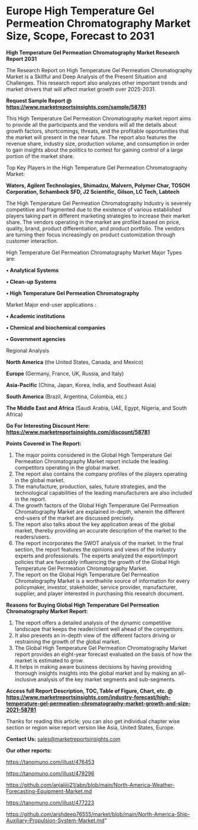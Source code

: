  # Europe High Temperature Gel Permeation Chromatography Market Size, Scope, Forecast to 2031

<strong>High Temperature Gel Permeation Chromatography Market Research Report 2031</strong>

The Research Report on High Temperature Gel Permeation Chromatography Market is a Skillful and Deep Analysis of the Present Situation and Challenges. This research report also analyzes other important trends and market drivers that will affect market growth over 2025-2031.

<strong>Request Sample Report @ <a href=https://www.marketreportsinsights.com/sample/58781>https://www.marketreportsinsights.com/sample/58781</a></strong>

This High Temperature Gel Permeation Chromatography market report aims to provide all the participants and the vendors will all the details about growth factors, shortcomings, threats, and the profitable opportunities that the market will present in the near future. The report also features the revenue share, industry size, production volume, and consumption in order to gain insights about the politics to contest for gaining control of a large portion of the market share.

Top Key Players in the High Temperature Gel Permeation Chromatography Market:

<strong>Waters, Agilent Technologies, Shimadzu, Malvern, Polymer Char, TOSOH Corporation, Schambeck SFD, J2 Scientific, Gilson, LC Tech, Labtech</strong>

The High Temperature Gel Permeation Chromatography Industry is severely competitive and fragmented due to the existence of various established players taking part in different marketing strategies to increase their market share. The vendors operating in the market are profiled based on price, quality, brand, product differentiation, and product portfolio. The vendors are turning their focus increasingly on product customization through customer interaction.

High Temperature Gel Permeation Chromatography Market Major Types are:

<strong>• Analytical Systems

• Clean-up Systems

• High Temperature Gel Permeation Chromatography</strong>

Market Major end-user applications :

<strong>• Academic institutions

• Chemical and biochemical companies

• Government agencies</strong>

Regional Analysis

</u><strong><b>North America</b></strong> (the United States, Canada, and Mexico)

<strong><b>Europe </b></strong>(Germany, France, UK, Russia, and Italy)

<strong><b>Asia-Pacific</b></strong> (China, Japan, Korea, India, and Southeast Asia)

<strong><b>South America</b></strong> (Brazil, Argentina, Colombia, etc.)

<strong><b>The Middle East and Africa</b></strong> (Saudi Arabia, UAE, Egypt, Nigeria, and South Africa)

<strong>Go For Interesting Discount Here: <a href=https://www.marketreportsinsights.com/discount/58781>https://www.marketreportsinsights.com/discount/58781</a></strong>

<strong>Points Covered in The Report:</strong>
<ol>
  <li>The major points considered in the Global High Temperature Gel Permeation Chromatography Market report include the leading competitors operating in the global market.</li>
  <li>The report also contains the company profiles of the players operating in the global market.</li>
  <li>The manufacture, production, sales, future strategies, and the technological capabilities of the leading manufacturers are also included in the report.</li>
  <li>The growth factors of the Global High Temperature Gel Permeation Chromatography Market are explained in-depth, wherein the different end-users of the market are discussed precisely.</li>
  <li>The report also talks about the key application areas of the global market, thereby providing an accurate description of the market to the readers/users.</li>
  <li>The report incorporates the SWOT analysis of the market. In the final section, the report features the opinions and views of the industry experts and professionals. The experts analyzed the export/import policies that are favorably influencing the growth of the Global High Temperature Gel Permeation Chromatography Market.</li>
  <li>The report on the Global High Temperature Gel Permeation Chromatography Market is a worthwhile source of information for every policymaker, investor, stakeholder, service provider, manufacturer, supplier, and player interested in purchasing this research document.</li>
</ol>
<strong>Reasons for Buying Global High Temperature Gel Permeation Chromatography Market Report:</strong>

<ol>
  <li>The report offers a detailed analysis of the dynamic competitive landscape that keeps the reader/client well ahead of the competitors.</li>
  <li>It also presents an in-depth view of the different factors driving or restraining the growth of the global market.</li>
  <li>The Global High Temperature Gel Permeation Chromatography Market report provides an eight-year forecast evaluated on the basis of how the market is estimated to grow.</li>
  <li>It helps in making aware business decisions by having providing thorough insights insights into the global market and by making an all-inclusive analysis of the key market segments and sub-segments.</li>
</ol>
<strong>Access full Report Description, TOC, Table of Figure, Chart, etc. @ <a href=https://www.marketreportsinsights.com/industry-forecast/high-temperature-gel-permeation-chromatography-market-growth-and-size-2021-58781>https://www.marketreportsinsights.com/industry-forecast/high-temperature-gel-permeation-chromatography-market-growth-and-size-2021-58781</a></strong>


Thanks for reading this article; you can also get individual chapter wise section or region wise report version like Asia, United States, Europe.

<strong>Contact Us:</strong>
sales@marketreportsinsights.com

<strong>Our other reports:</strong>

<a href=https://tanomuno.com/illust/476453>https://tanomuno.com/illust/476453</a>

<a href=https://tanomuno.com/illust/478296>https://tanomuno.com/illust/478296</a>

<a href=https://github.com/anjaliiii21/abn/blob/main/North-America-Weather-Forecasting-Equipment-Market.md>https://github.com/anjaliiii21/abn/blob/main/North-America-Weather-Forecasting-Equipment-Market.md</a>

<a href=https://tanomuno.com/illust/477223>https://tanomuno.com/illust/477223</a>

<a href=https://github.com/arshdeep76555/market/blob/main/North-America-Ship-Auxiliary-Propulsion-System-Market.md>https://github.com/arshdeep76555/market/blob/main/North-America-Ship-Auxiliary-Propulsion-System-Market.md</a>"
